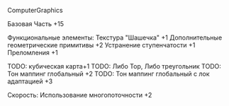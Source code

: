 ComputerGraphics

 Базовая Часть +15

 Функциональные элементы:
 Текстура "Шашечка" +1
 Дополнительные геометрические примитивы +2
 Устранение ступенчатости +1 
 Преломления +1


 TODO: кубическая карта+1
 TODO: Либо Тор, Либо треугольник
 TODO: Тон маппинг глобальный +2
  TODO: Тон маппинг глобальный  с лок адаптацией +3


 Скорость:
 Использование многопоточности +2
